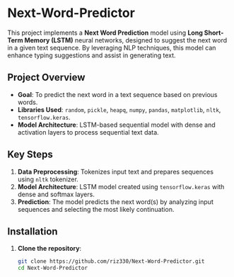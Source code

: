 # Next-Word-Predictor

This project implements a **Next Word Prediction** model using **Long Short-Term Memory (LSTM)** neural networks, designed to suggest the next word in a given text sequence. By leveraging NLP techniques, this model can enhance typing suggestions and assist in generating text.

## Project Overview

- **Goal**: To predict the next word in a text sequence based on previous words.
- **Libraries Used**: `random`, `pickle`, `heapq`, `numpy`, `pandas`, `matplotlib`, `nltk`, `tensorflow.keras`.
- **Model Architecture**: LSTM-based sequential model with dense and activation layers to process sequential text data.

## Key Steps

1. **Data Preprocessing**: Tokenizes input text and prepares sequences using `nltk` tokenizer.
2. **Model Architecture**: LSTM model created using `tensorflow.keras` with dense and softmax layers.
3. **Prediction**: The model predicts the next word(s) by analyzing input sequences and selecting the most likely continuation.

## Installation

1. **Clone the repository**:
   ```bash
   git clone https://github.com/riz330/Next-Word-Predictor.git
   cd Next-Word-Predictor
